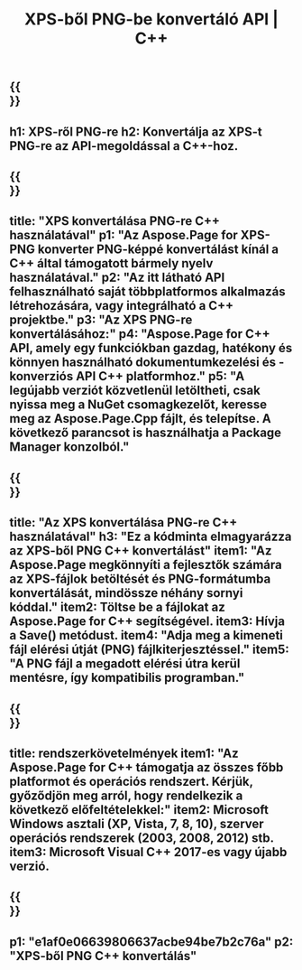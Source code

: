 ﻿---
translation: true
template: /_templates/_conversion-child-cpp.md
title: XPS-ből PNG-be konvertáló API | C++
url: /cpp/conversion/xps-to-png/
description: A PS-ből PNG-be konvertálást az Aspose.Page biztosítja a C++ API-megoldáshoz. Működik C++ Runtime Environment for Windows 32 bit, Windows 64 bit és Linux 64 bit.
informat: XPS
outformat: PNG
otherformats: EPS PS
---

{{<section banner>}}
---
h1: XPS-ről PNG-re
h2: Konvertálja az XPS-t PNG-re az API-megoldással a C++-hoz.
---

{{<section overview>}}
---
title: "XPS konvertálása PNG-re C++ használatával"
p1: "Az Aspose.Page for XPS-PNG konverter PNG-képpé konvertálást kínál a C++ által támogatott bármely nyelv használatával."
p2: "Az itt látható API felhasználható saját többplatformos alkalmazás létrehozására, vagy integrálható a C++ projektbe."
p3: "Az XPS PNG-re konvertálásához:"
p4: "Aspose.Page for C++ API, amely egy funkciókban gazdag, hatékony és könnyen használható dokumentumkezelési és -konverziós API C++ platformhoz."
p5: "A legújabb verziót közvetlenül letöltheti, csak nyissa meg a NuGet csomagkezelőt, keresse meg az Aspose.Page.Cpp fájlt, és telepítse. A következő parancsot is használhatja a Package Manager konzolból."
---

{{<section feature1>}}
---
title: "Az XPS konvertálása PNG-re C++ használatával"
h3: "Ez a kódminta elmagyarázza az XPS-ből PNG C++ konvertálást"
item1: "Az Aspose.Page megkönnyíti a fejlesztők számára az XPS-fájlok betöltését és PNG-formátumba konvertálását, mindössze néhány sornyi kóddal."
item2: Töltse be a fájlokat az Aspose.Page for C++ segítségével.
item3: Hívja a Save() metódust.
item4: "Adja meg a kimeneti fájl elérési útját (PNG) fájlkiterjesztéssel."
item5: "A PNG fájl a megadott elérési útra kerül mentésre, így kompatibilis programban."
---

{{<section feature2>}}
---
title: rendszerkövetelmények
item1: "Az Aspose.Page for C++ támogatja az összes főbb platformot és operációs rendszert. Kérjük, győződjön meg arról, hogy rendelkezik a következő előfeltételekkel:"
item2: Microsoft Windows asztali (XP, Vista, 7, 8, 10), szerver operációs rendszerek (2003, 2008, 2012) stb.
item3: Microsoft Visual C++ 2017-es vagy újabb verzió.
---

{{<section gist>}}
---
p1: "e1af0e06639806637acbe94be7b2c76a"
p2: "XPS-ből PNG C++ konvertálás"
---
